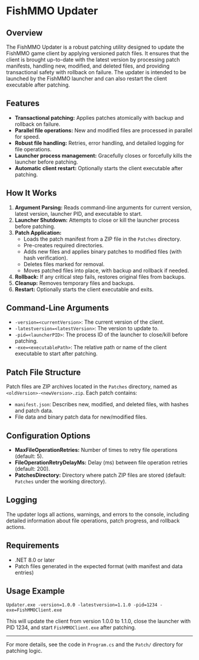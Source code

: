 # FishMMO Updater

## Overview

The FishMMO Updater is a robust patching utility designed to update the FishMMO game client by applying versioned patch files. It ensures that the client is brought up-to-date with the latest version by processing patch manifests, handling new, modified, and deleted files, and providing transactional safety with rollback on failure. The updater is intended to be launched by the FishMMO launcher and can also restart the client executable after patching.

## Features

- **Transactional patching:** Applies patches atomically with backup and rollback on failure.
- **Parallel file operations:** New and modified files are processed in parallel for speed.
- **Robust file handling:** Retries, error handling, and detailed logging for file operations.
- **Launcher process management:** Gracefully closes or forcefully kills the launcher before patching.
- **Automatic client restart:** Optionally starts the client executable after patching.

## How It Works

1. **Argument Parsing:** Reads command-line arguments for current version, latest version, launcher PID, and executable to start.
2. **Launcher Shutdown:** Attempts to close or kill the launcher process before patching.
3. **Patch Application:**
   - Loads the patch manifest from a ZIP file in the `Patches` directory.
   - Pre-creates required directories.
   - Adds new files and applies binary patches to modified files (with hash verification).
   - Deletes files marked for removal.
   - Moves patched files into place, with backup and rollback if needed.
4. **Rollback:** If any critical step fails, restores original files from backups.
5. **Cleanup:** Removes temporary files and backups.
6. **Restart:** Optionally starts the client executable and exits.

## Command-Line Arguments

- `-version=<currentVersion>`: The current version of the client.
- `-latestversion=<latestVersion>`: The version to update to.
- `-pid=<launcherPID>`: The process ID of the launcher to close/kill before patching.
- `-exe=<executablePath>`: The relative path or name of the client executable to start after patching.

## Patch File Structure

Patch files are ZIP archives located in the `Patches` directory, named as `<oldVersion>-<newVersion>.zip`. Each patch contains:
- `manifest.json`: Describes new, modified, and deleted files, with hashes and patch data.
- File data and binary patch data for new/modified files.

## Configuration Options

- **MaxFileOperationRetries:** Number of times to retry file operations (default: 5).
- **FileOperationRetryDelayMs:** Delay (ms) between file operation retries (default: 200).
- **PatchesDirectory:** Directory where patch ZIP files are stored (default: `Patches` under the working directory).

## Logging

The updater logs all actions, warnings, and errors to the console, including detailed information about file operations, patch progress, and rollback actions.

## Requirements

- .NET 8.0 or later
- Patch files generated in the expected format (with manifest and data entries)

## Usage Example

```
Updater.exe -version=1.0.0 -latestversion=1.1.0 -pid=1234 -exe=FishMMOClient.exe
```

This will update the client from version 1.0.0 to 1.1.0, close the launcher with PID 1234, and start `FishMMOClient.exe` after patching.

---

For more details, see the code in `Program.cs` and the `Patch/` directory for patching logic.